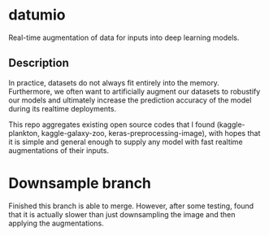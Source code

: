 # datumio
Real-time augmentation of data for inputs into deep learning models.

## Description
In practice, datasets do not always fit entirely into the memory. Furthermore, we often want to artificially augment our datasets to
robustify our models and ultimately increase the prediction accuracy of the model during its realtime deployments.

This repo aggregates existing open source codes that I found (kaggle-plankton, kaggle-galaxy-zoo, keras-preprocessing-image), with hopes that it is simple and general
enough to supply any model with fast realtime augmentations of their inputs.

# Downsample branch
Finished this branch is able to merge. However, after some testing, found that it is actually slower than just downsampling the image and then applying the augmentations.
